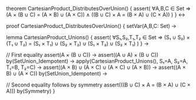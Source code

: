 theorem CartesianProduct_DistributesOverUnion() {
  assert(
    ∀A,B,C ∈ Set ⇒ 
    (A × (B ∪ C) = (A × B) ∪ (A × C)) ∧
    ((B ∪ C) × A = (B × A) ∪ (C × A))
  )
} ↔

proof CartesianProduct_DistributesOverUnion() {
  setVar(A,B,C: Set) →
  
  lemma CartesianProduct_Unions() {
    assert(
      ∀S₁,S₂,T₁,T₂ ∈ Set ⇒
      (S₁ ∪ S₂) × (T₁ ∪ T₂) = 
      (S₁ × T₁) ∪ (S₂ × T₂) ∪ (S₁ × T₂) ∪ (S₂ × T₁)
    )
  } →

  // First equality
  assert(A × (B ∪ C)) →
  assert((A ∪ A) × (B ∪ C)) by(SetUnion_Idempotent) →
  apply(CartesianProduct_Unions(), S₁=A, S₂=A, T₁=B, T₂=C) →
  assert((A × B) ∪ (A × C) ∪ (A × C) ∪ (A × B)) →
  assert((A × B) ∪ (A × C)) by(SetUnion_Idempotent) →

  // Second equality follows by symmetry
  assert(((B ∪ C) × A = (B × A) ∪ (C × A))) by(Symmetry)
}